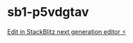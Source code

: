 # sb1-p5vdgtav

[Edit in StackBlitz next generation editor ⚡️](https://stackblitz.com/~/github.com/nepguy/sb1-p5vdgtav)
